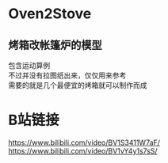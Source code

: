 # Oven2Stove
烤箱改帐篷炉的模型
------------
包含运动算例  
不过并没有拉图纸出来，仅仅用来参考  
需要的就是几个最便宜的烤箱就可以制作而成  

B站链接
=======
https://www.bilibili.com/video/BV1S3411W7aF/  
https://www.bilibili.com/video/BV1vY4y1s7sS/
